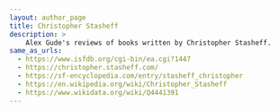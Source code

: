 ```yaml
---
layout: author_page
title: Christopher Stasheff
description: >
    Alex Gude's reviews of books written by Christopher Stasheff.
same_as_urls:
  - https://www.isfdb.org/cgi-bin/ea.cgi?1447
  - https://christopher.stasheff.com/
  - https://sf-encyclopedia.com/entry/stasheff_christopher
  - https://en.wikipedia.org/wiki/Christopher_Stasheff
  - https://www.wikidata.org/wiki/Q4441391
---
```


